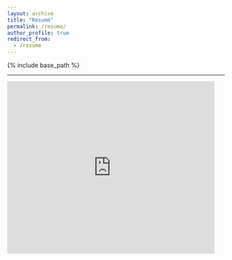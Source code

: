 ```yaml
---
layout: archive
title: "Résumé"
permalink: /resume/
author_profile: true
redirect_from:
  - /resume
---
```


{% include base_path %}

<hr class="light-grey-line">

<embed src="https://blakelaw.dev/files/BlakeLawResume.pdf" type="application/pdf" width="480px" height="400px" />


